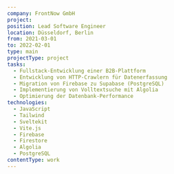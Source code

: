 ```yaml
---
company: FrontNow GmbH
project:
position: Lead Software Engineer
location: Düsseldorf, Berlin
from: 2021-03-01
to: 2022-02-01
type: main
projectType: project
tasks:
  - Fullstack-Entwicklung einer B2B-Plattform
  - Entwicklung von HTTP-Crawlern für Datenerfassung
  - Migration von Firebase zu Supabase (PostgreSQL)
  - Implementierung von Volltextsuche mit Algolia
  - Optimierung der Datenbank-Performance
technologies:
  - JavaScript
  - Tailwind
  - Sveltekit
  - Vite.js
  - Firebase
  - Firestore
  - Algolia
  - PostgreSQL
contentType: work
---
```

